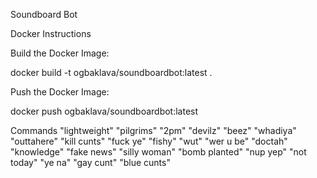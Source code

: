 Soundboard Bot

Docker Instructions

Build the Docker Image:

docker build -t ogbaklava/soundboardbot:latest .

Push the Docker Image:

docker push ogbaklava/soundboardbot:latest

Commands
"lightweight"
"pilgrims"
"2pm"
"devilz"
"beez"
"whadiya"
"outtahere"
"kill cunts"
"fuck ye"
"fishy"
"wut"
"wer u be"
"doctah"
"knowledge"
"fake news"
"silly woman"
"bomb planted"
"nup yep"
"not today"
"ye na"
"gay cunt"
"blue cunts"
